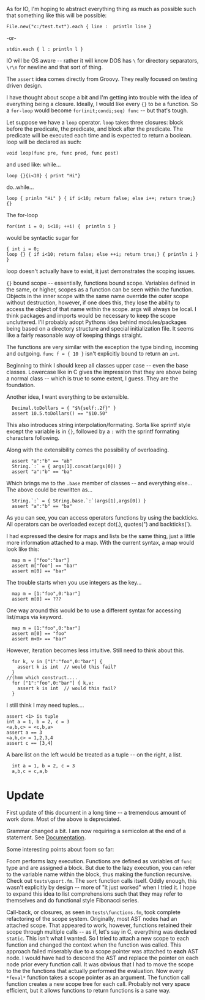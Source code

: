 As for IO, I'm hoping to abstract everything thing as much as possible
such that something like this will be possible:

```
File.new("c:/test.txt").each { line :  println line }
```
-or-
```
stdin.each { l : println l }
```

IO will be OS aware -- rather it will know DOS has `\` for directory
separators, `\r\n` for newline and that sort of thing.

The `assert` idea comes directly from Groovy.  They really focused on
testing driven design.

I have thought about scope a bit and I'm getting into trouble with the
idea of everything being a closure. Ideally, I would like every `{}` to
be a function.  So a `for-loop` would become `for(init;condi;seq) func` --
but that's tough.

Let suppose we have a `loop` operator.  `loop` takes three closures: block
before the predicate, the predicate, and block after the predicate.
The predicate will be executed each time and is expected to return a boolean.
loop will be declared as such:
```
void loop(func pre, func pred, func post)
```
and used like:
while...
```
loop {}{i<10} { print "Hi"}
```
do..while...
```
loop { prinln "Hi" } { if i<10; return false; else i++; return true;} {}
```

The for-loop
```
for(int i = 0; i<10; ++i) {  println i }
```
would be syntactic sugar for
```
{ int i = 0;
loop {} { if i<10; return false; else ++i; return true;} { println i }
}
```

loop doesn't actually have to exist, it just demonstrates the scoping issues.

`{}` bound scope -- essentially, functions bound scope.  Variables
defined in the same, or higher, scopes as a function can be seen
within the function.  Objects in the inner scope with the same name
override the outer scope without destruction, however, if one does
this, they lose the ability to access the object of that name within
the scope. args will always be local.  I think packages and imports
would be necessary to keep the scope uncluttered.  I'll probably adopt
Pythons idea behind modules/packages being based on a directory
structure and special initialization file.  It seems like a fairly
reasonable way of keeping things straight.

The functions are very similar with the exception the type binding,
incoming and outgoing.
`func f = { 10 }`  isn't explicitly bound to return an `int`.


Beginning to think I should keep all classes upper case -- even the base classes.  Lowercase like in C gives the impression that they are above being a normal class -- which is true to some extent, I guess.  They are the foundation.

Another idea, I want everything to be extensible.
```
  Decimal.toDollars = { "$%{self:.2f}" }
  assert 10.5.toDollars() == "$10.50"
```
This also introduces string interpolation/formating.  Sorta like sprintf style except the variable is in `{}`, followed by a `:` with the sprintf formating characters following.

Along with the extensibility comes the possibility of overloading.
```
  assert "a":"b" == "ab"
  String.`:` = { args[1].concat(args[0]) }
  assert "a":"b" == "ba"
```
Which brings me to the `.base` member of classes -- and everything else...
The above could be rewritten as...
```
  String.`:` = { String.base.`:`(args[1],args[0]) }
  assert "a":"b" == "ba"
```
As you can see, you can access operators functions by using the backticks.  All operators can be overloaded except dot(.), quotes(") and backticks(`).

I had expressed the desire for maps and lists be the same thing, just a little more information attached to a map.  With the current syntax, a map would look like this:
```
  map m = ["foo":"bar"]
  assert m["foo"] == "bar"
  assert m[0] == "bar"
```
The trouble starts when you use integers as the key...
```
  map m = [1:"foo",0:"bar"]
  assert m[0] == ???  
```
One way around this would be to use a different syntax for accessing list/maps via keyword.
```
  map m = [1:"foo",0:"bar"]
  assert m[0] == "foo"
  assert m<0> == "bar"
```
However, iteration becomes less intuitive.  Still need to think about this.
```
  for k, v in ["1":"foo",0:"bar"] {
    assert k is int  // would this fail?
  }
//(hmm which construct....
  for ["1":"foo",0:"bar"] { k,v:
    assert k is int  // would this fail?
  }
```

I still think I may need tuples....
```
assert <1> is tuple
int a = 1, b = 2, c = 3
<a,b,c> = <c,b,a>
assert a == 3
<a,b,c> = 1,2,3,4
assert c == [3,4]
```
A bare list on the left would be treated as a tuple -- on the right, a list.
```
  int a = 1, b = 2, c = 3
  a,b,c = c,a,b

```

# Update #

First update of this document in a long time -- a tremendous amount of work done.  Most of the above is depreciated.

Grammar changed a bit.  I am now requiring a semicolon at the end of a statement.
See [Documentation](Documentation.md).

Some interesting points about foom so far:

Foom performs lazy execution.  Functions are defined as variables of `func` type and are assigned a block.  But due to the lazy execution, you can refer to the variable name within the block, thus making the function recursive.  Check out `tests\qsort.fm`.  The `sort` function calls itself.  Oddly enough, this wasn't explicitly by design -- more of "it just worked" when I tried it.  I hope to expand this idea to list comprehensions such that they may refer to themselves and do functional style Fibonacci series.

Call-back, or closures, as seen in `tests\functions.fm`, took complete refactoring of the scope system.  Originally, most AST nodes had an attached scope.  That appeared to work, however, functions retained their scope through multiple calls -- as if, let's say in C, everything was declared `static`.  This isn't what I wanted.  So I tried to attach a new scope to each function and changed the context when the function was called.  This approach failed miserably due to a scope pointer was attached to **each** AST node.  I would have had to descend the AST and replace the pointer on each node prior every function call.  It was obvious that I had to move the scope to the the functions that actually performed the evaluation.  Now every `*feval*` function takes a scope pointer as an argument.  The function call function creates a new scope tree for each call.  Probably not very space efficient, but it allows functions to return functions is a sane way.
